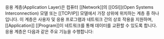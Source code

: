 응용 계층(Application Layer)은 컴퓨터 [[Network]]의 [[OSI]](Open Systems Interconnection) 모델 또는 [[TCP/IP]] 모델에서 가장 상위에 위치하는 계층 중 하나입니다. 이 계층은 사용자 및 응용 프로그램과 네트워크 간의 상호 작용을 지원하며, [[Application]] [[Program]]이 네트워크를 통해 데이터를 교환할 수 있도록 합니다. 응용 계층은 다음과 같은 주요 기능을 수행합니다: